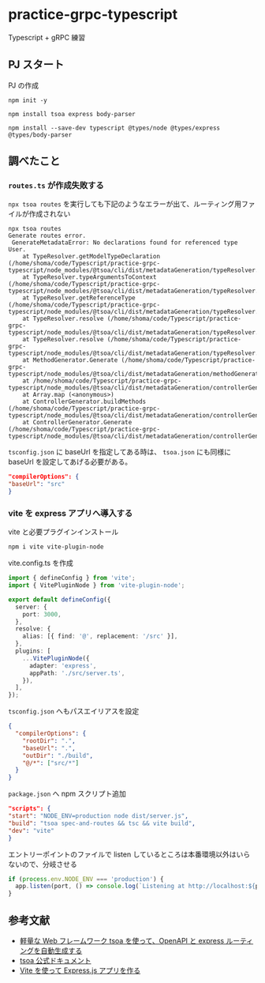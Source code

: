 # practice-grpc-typescript

Typescript + gRPC 練習

## PJ スタート

PJ の作成

```npm
npm init -y

npm install tsoa express body-parser

npm install --save-dev typescript @types/node @types/express @types/body-parser
```

## 調べたこと

### `routes.ts` が作成失敗する

`npx tsoa routes` を実行しても下記のようなエラーが出て、ルーティング用ファイルが作成されない

```
npx tsoa routes
Generate routes error.
 GenerateMetadataError: No declarations found for referenced type User.
    at TypeResolver.getModelTypeDeclaration (/home/shoma/code/Typescript/practice-grpc-typescript/node_modules/@tsoa/cli/dist/metadataGeneration/typeResolver.js:755:19)
    at TypeResolver.typeArgumentsToContext (/home/shoma/code/Typescript/practice-grpc-typescript/node_modules/@tsoa/cli/dist/metadataGeneration/typeResolver.js:880:34)
    at TypeResolver.getReferenceType (/home/shoma/code/Typescript/practice-grpc-typescript/node_modules/@tsoa/cli/dist/metadataGeneration/typeResolver.js:576:14)
    at TypeResolver.resolve (/home/shoma/code/Typescript/practice-grpc-typescript/node_modules/@tsoa/cli/dist/metadataGeneration/typeResolver.js:389:36)
    at TypeResolver.resolve (/home/shoma/code/Typescript/practice-grpc-typescript/node_modules/@tsoa/cli/dist/metadataGeneration/typeResolver.js:379:118)
    at MethodGenerator.Generate (/home/shoma/code/Typescript/practice-grpc-typescript/node_modules/@tsoa/cli/dist/metadataGeneration/methodGenerator.js:39:78)
    at /home/shoma/code/Typescript/practice-grpc-typescript/node_modules/@tsoa/cli/dist/metadataGeneration/controllerGenerator.js:45:41
    at Array.map (<anonymous>)
    at ControllerGenerator.buildMethods (/home/shoma/code/Typescript/practice-grpc-typescript/node_modules/@tsoa/cli/dist/metadataGeneration/controllerGenerator.js:45:14)
    at ControllerGenerator.Generate (/home/shoma/code/Typescript/practice-grpc-typescript/node_modules/@tsoa/cli/dist/metadataGeneration/controllerGenerator.js:34:27)
```

`tsconfig.json` に baseUrl を指定してある時は、 `tsoa.json` にも同様に baseUrl を設定してあげる必要がある。

```json
"compilerOptions": {
"baseUrl": "src"
}
```

### vite を express アプリへ導入する

vite と必要プラグインインストール

```bash
npm i vite vite-plugin-node
```

vite.config.ts を作成

```ts
import { defineConfig } from 'vite';
import { VitePluginNode } from 'vite-plugin-node';

export default defineConfig({
  server: {
    port: 3000,
  },
  resolve: {
    alias: [{ find: '@', replacement: '/src' }],
  },
  plugins: [
    ...VitePluginNode({
      adapter: 'express',
      appPath: './src/server.ts',
    }),
  ],
});
```

`tsconfig.json` へもパスエイリアスを設定

```json
{
  "compilerOptions": {
    "rootDir": ".",
    "baseUrl": ".",
    "outDir": "./build",
    "@/*": ["src/*"]
  }
}
```

`package.json` へ npm スクリプト追加

```json
"scripts": {
"start": "NODE_ENV=production node dist/server.js",
"build": "tsoa spec-and-routes && tsc && vite build",
"dev": "vite"
}
```

エントリーポイントのファイルで listen しているところは本番環境以外はいらないので、分岐させる

```ts
if (process.env.NODE_ENV === 'production') {
  app.listen(port, () => console.log(`Listening at http://localhost:${port}`));
}
```

## 参考文献

- [軽量な Web フレームワーク tsoa を使って、OpenAPI と express ルーティングを自動生成する](https://zenn.dev/briete/articles/e556424c18e68d)
- [tsoa 公式ドキュメント](https://tsoa-community.github.io/docs/)
- [Vite を使って Express.js アプリを作る](https://scrapbox.io/dojineko/Vite%E3%82%92%E4%BD%BF%E3%81%A3%E3%81%A6Express.js%E3%82%A2%E3%83%97%E3%83%AA%E3%82%92%E4%BD%9C%E3%82%8B)
